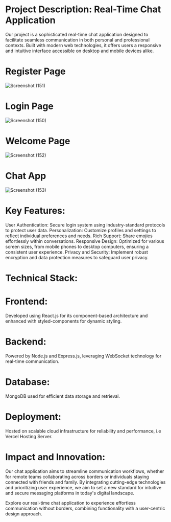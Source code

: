 # Project Description: Real-Time Chat Application

Our project is a sophisticated real-time chat application designed to facilitate seamless communication in both personal and professional contexts. Built with modern web technologies, it offers users a responsive and intuitive interface accessible on desktop and mobile devices alike.
# Register Page
![Screenshot (151)](https://github.com/Shekharp-45/ConnectU/assets/121214166/ddc57078-d78c-4803-9323-93918be997d5)
# Login Page
![Screenshot (150)](https://github.com/Shekharp-45/ConnectU/assets/121214166/e6f3abaf-6bb9-460c-847b-122f6961a827)
# Welcome Page
![Screenshot (152)](https://github.com/Shekharp-45/ConnectU/assets/121214166/905a1636-446b-4b04-b5d7-6f68ff6bcc82)
# Chat App
![Screenshot (153)](https://github.com/Shekharp-45/ConnectU/assets/121214166/32ec3e21-16a7-43f2-835f-8574fd6c1346)
# Key Features:
User Authentication: Secure login system using industry-standard protocols to protect user data.
Personalization: Customize profiles and settings to reflect individual preferences and needs.
Rich Support: Share emojies effortlessly within conversations.
Responsive Design: Optimized for various screen sizes, from mobile phones to desktop computers, ensuring a consistent user experience.
Privacy and Security: Implement robust encryption and data protection measures to safeguard user privacy.

# Technical Stack:
# Frontend:
Developed using React.js for its component-based architecture and enhanced with styled-components for dynamic styling.
# Backend: 
Powered by Node.js and Express.js, leveraging WebSocket technology for real-time communication.
# Database:
MongoDB used for efficient data storage and retrieval.
# Deployment: 
Hosted on scalable cloud infrastructure for reliability and performance, i.e Vercel Hosting Server.

# Impact and Innovation:
Our chat application aims to streamline communication workflows, whether for remote teams collaborating across borders or individuals staying connected with friends and family. By integrating cutting-edge technologies and prioritizing user experience, we aim to set a new standard for intuitive and secure messaging platforms in today's digital landscape.

Explore our real-time chat application to experience effortless communication without borders, combining functionality with a user-centric design approach.
